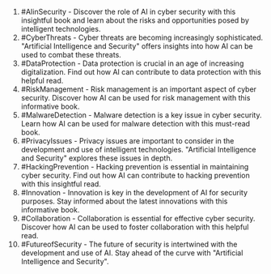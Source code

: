1. #AIinSecurity - Discover the role of AI in cyber security with this insightful book and learn about the risks and opportunities posed by intelligent technologies.
2. #CyberThreats - Cyber threats are becoming increasingly sophisticated. "Artificial Intelligence and Security" offers insights into how AI can be used to combat these threats.
3. #DataProtection - Data protection is crucial in an age of increasing digitalization. Find out how AI can contribute to data protection with this helpful read.
4. #RiskManagement - Risk management is an important aspect of cyber security. Discover how AI can be used for risk management with this informative book.
5. #MalwareDetection - Malware detection is a key issue in cyber security. Learn how AI can be used for malware detection with this must-read book.
6. #PrivacyIssues - Privacy issues are important to consider in the development and use of intelligent technologies. "Artificial Intelligence and Security" explores these issues in depth.
7. #HackingPrevention - Hacking prevention is essential in maintaining cyber security. Find out how AI can contribute to hacking prevention with this insightful read.
8. #Innovation - Innovation is key in the development of AI for security purposes. Stay informed about the latest innovations with this informative book.
9. #Collaboration - Collaboration is essential for effective cyber security. Discover how AI can be used to foster collaboration with this helpful read.
10. #FutureofSecurity - The future of security is intertwined with the development and use of AI. Stay ahead of the curve with "Artificial Intelligence and Security".
